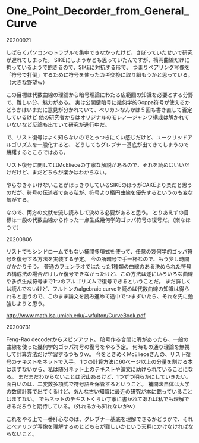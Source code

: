 # One_Point_Decorder_from_General_Curve

20200921

しばらくパソコンのトラブルで集中できなかったけど、さぼっていたせいで研究が遅れてしまった。
SIKEにしようかとも思っていたんですが、楕円曲線だけに拘っているようで飽きるので、SIKEに対抗する形で、
つまりペアリング写像を「符号で打倒」するために符号を使ったカギ交換に取り組もうかと思っている。（大きな野望ｗ）

この目標は代数曲線の理論から暗号理論にわたる広範囲の知識を必要とする分野で、難しい分、魅力がある。
実は公開鍵暗号に幾何学的Goppa符号が使えるかどうかはいまだに意見が分かれていて、ペリカンなんかは５回も書き直して否定しているけど
他の研究者からはオリジナルのモレノ―ジャンワ構成は解かれていないなど反論も出ていて研究が進行中だ。

で、リスト復号はよく知らないのでとっつきにくい感じだけど、ユークリッドアルゴリズムを一般化すると、
どうしてもグレブナー基底が出てきてしまうので躊躇するところではある。

リスト復号に関してはMcElieceの丁寧な解説があるので、それを読めばいいだけだけど、まだどちらが楽かはわからない。

やらなきゃいけないことがはっきりしているSIKEのほうがCAKEより楽だと思うのだが、符号の伝道者である私が、符号より楕円曲線を優先するというのも変な気がする。

なので、両方の文献を流し読みして決める必要があると思う。
とりあえずの目標は一般の代数曲線から作った一点生成幾何学的ゴッパ符号の復号だ。（楽なほうで）


20200806

リストでもシンドロームでもない補間多項式を使って、任意の幾何学的ゴッパ符号を復号する方法を実装する予定。
今の所暗号で手一杯なので、もう少し時間がかかりそう。
普通のフェンラオではたった1種類の曲線のある決められた符号の構成法の場合だけしか復号できなかったけど、この方法は遂にいろいろな曲線や多点生成符号まで1つのアルゴリズムで復号できるということだ。
まだ詳しくは読んでないけど、フルトンのalgebraic curveを読めば代数曲線の知識は得られると思うので、このまま論文を読み進めて途中でつまずいたら、それを先に勉強しようと思う。

http://www.math.lsa.umich.edu/~wfulton/CurveBook.pdf

20200731

Feng-Rao decoderからスピンアウト。
暗号作る合間に暇があったら、一般の曲線を使った幾何学的ゴッパ符号の復号をやる予定。
何時もの通り理論を無視して計算方法だけ学習するつもりｗ。
今をときめくMcElieceさんの、リスト復号のテキストをネットで入手。
1つの計算方法に60ページ以上の分量を割ける本はまずないから、私は随分ネット上のテキストや論文に助けられていることになる。
まだまだわからないことは沢山あるけど、1つずつ明らかにしていきたい。
面白いのは、二変数多項式で符号語を保管するということ。
補間法自体は大学の数値計算で出てくるけど、あんな古い知識に最近の研究が本に載っていることはまずない。
でもネットのテキストくらい丁寧に書かれてあれば私でも理解できるだろうと期待している。（外れるかも知れないがｗ）

これをやる上で一番肝心なのは、グレブナー基底を理解できるかどうかで、それとペアリング写像を理解するのとどちらが難しいかという天秤にかけなければならないこと。


